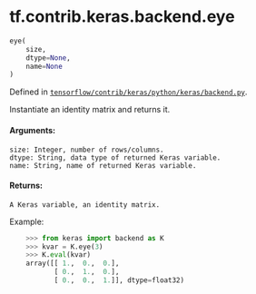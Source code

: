 <div itemscope itemtype="http://developers.google.com/ReferenceObject">
<meta itemprop="name" content="tf.contrib.keras.backend.eye" />
</div>

# tf.contrib.keras.backend.eye

``` python
eye(
    size,
    dtype=None,
    name=None
)
```



Defined in [`tensorflow/contrib/keras/python/keras/backend.py`](https://www.tensorflow.org/code/tensorflow/contrib/keras/python/keras/backend.py).

Instantiate an identity matrix and returns it.

#### Arguments:

    size: Integer, number of rows/columns.
    dtype: String, data type of returned Keras variable.
    name: String, name of returned Keras variable.


#### Returns:

    A Keras variable, an identity matrix.

Example:
```python
    >>> from keras import backend as K
    >>> kvar = K.eye(3)
    >>> K.eval(kvar)
    array([[ 1.,  0.,  0.],
           [ 0.,  1.,  0.],
           [ 0.,  0.,  1.]], dtype=float32)
```